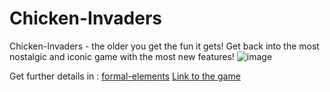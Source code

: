 #  **Chicken-Invaders**
Chicken-Invaders - the older you get the fun it gets!
Get back into the most nostalgic and iconic game with the most new features!
![image](https://user-images.githubusercontent.com/57447482/141996992-816d9571-1df9-487d-b87d-86a260a80aff.png)

Get further details in : [formal-elements](https://github.com/Development-of-computer-games/ChickenInvaders/wiki)
[Link to the game ](https://eladwd.itch.io/chickeninvaders)
